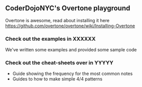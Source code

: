 ## CoderDojoNYC's Overtone playground

Overtone is awesome, read about installing it here https://github.com/overtone/overtone/wiki/Installing-Overtone

### Check out the examples in XXXXXX

We've written some examples and provided some sample code 

### Check out the cheat-sheets over in YYYYY

- Guide showing the frequency for the most common notes
- Guides to how to make simple 4/4 patterns

